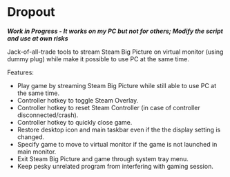 # Dropout

***Work in Progress - It works on my PC but not for others; Modify the script and use at own risks***

Jack-of-all-trade tools to stream Steam Big Picture on virtual monitor (using dummy plug) while make it possible to use PC at the same time.

Features:
- Play game by streaming Steam Big Picture while still able to use PC at the same time.
- Controller hotkey to toggle Steam Overlay.
- Controller hotkey to reset Steam Controller (in case of controller disconnected/crash).
- Controller hotkey to quickly close game.
- Restore desktop icon and main taskbar even if the the display setting is changed.
- Specify game to move to virtual monitor if the game is not launched in main monitor.
- Exit Steam Big Picture and game through system tray menu.
- Keep pesky unrelated program from interfering with gaming session.
